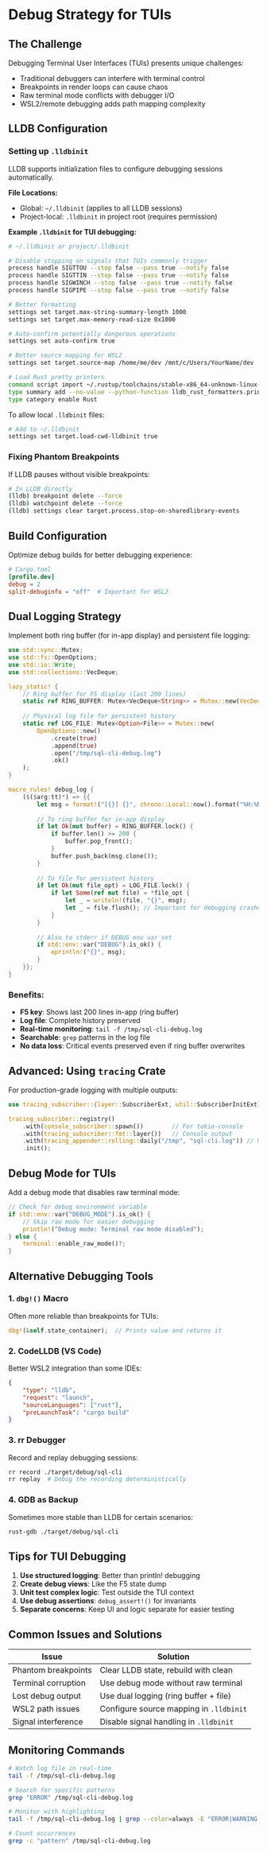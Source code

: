 # Debug Strategy for TUIs

## The Challenge

Debugging Terminal User Interfaces (TUIs) presents unique challenges:
- Traditional debuggers can interfere with terminal control
- Breakpoints in render loops can cause chaos
- Raw terminal mode conflicts with debugger I/O
- WSL2/remote debugging adds path mapping complexity

## LLDB Configuration

### Setting up `.lldbinit`

LLDB supports initialization files to configure debugging sessions automatically.

**File Locations:**
- Global: `~/.lldbinit` (applies to all LLDB sessions)
- Project-local: `.lldbinit` in project root (requires permission)

**Example `.lldbinit` for TUI debugging:**

```bash
# ~/.lldbinit or project/.lldbinit

# Disable stopping on signals that TUIs commonly trigger
process handle SIGTTOU --stop false --pass true --notify false
process handle SIGTTIN --stop false --pass true --notify false
process handle SIGWINCH --stop false --pass true --notify false
process handle SIGPIPE --stop false --pass true --notify false

# Better formatting
settings set target.max-string-summary-length 1000
settings set target.max-memory-read-size 0x1000

# Auto-confirm potentially dangerous operations
settings set auto-confirm true

# Better source mapping for WSL2
settings set target.source-map /home/me/dev /mnt/c/Users/YourName/dev

# Load Rust pretty printers
command script import ~/.rustup/toolchains/stable-x86_64-unknown-linux-gnu/lib/rustlib/etc/lldb_rust_formatters.py
type summary add --no-value --python-function lldb_rust_formatters.print_val -x ".*" --category Rust
type category enable Rust
```

To allow local `.lldbinit` files:
```bash
# Add to ~/.lldbinit
settings set target.load-cwd-lldbinit true
```

### Fixing Phantom Breakpoints

If LLDB pauses without visible breakpoints:

```bash
# In LLDB directly
(lldb) breakpoint delete --force
(lldb) watchpoint delete --force  
(lldb) settings clear target.process.stop-on-sharedlibrary-events
```

## Build Configuration

Optimize debug builds for better debugging experience:

```toml
# Cargo.toml
[profile.dev]
debug = 2
split-debuginfo = "off"  # Important for WSL2
```

## Dual Logging Strategy

Implement both ring buffer (for in-app display) and persistent file logging:

```rust
use std::sync::Mutex;
use std::fs::OpenOptions;
use std::io::Write;
use std::collections::VecDeque;

lazy_static! {
    // Ring buffer for F5 display (last 200 lines)
    static ref RING_BUFFER: Mutex<VecDeque<String>> = Mutex::new(VecDeque::with_capacity(200));
    
    // Physical log file for persistent history
    static ref LOG_FILE: Mutex<Option<File>> = Mutex::new(
        OpenOptions::new()
            .create(true)
            .append(true)
            .open("/tmp/sql-cli-debug.log")
            .ok()
    );
}

macro_rules! debug_log {
    ($($arg:tt)*) => {{
        let msg = format!("[{}] {}", chrono::Local::now().format("%H:%M:%S%.3f"), format!($($arg)*));
        
        // To ring buffer for in-app display
        if let Ok(mut buffer) = RING_BUFFER.lock() {
            if buffer.len() >= 200 {
                buffer.pop_front();
            }
            buffer.push_back(msg.clone());
        }
        
        // To file for persistent history
        if let Ok(mut file_opt) = LOG_FILE.lock() {
            if let Some(ref mut file) = *file_opt {
                let _ = writeln!(file, "{}", msg);
                let _ = file.flush(); // Important for debugging crashes!
            }
        }
        
        // Also to stderr if DEBUG env var set
        if std::env::var("DEBUG").is_ok() {
            eprintln!("{}", msg);
        }
    }};
}
```

### Benefits:
- **F5 key**: Shows last 200 lines in-app (ring buffer)
- **Log file**: Complete history preserved
- **Real-time monitoring**: `tail -f /tmp/sql-cli-debug.log`
- **Searchable**: `grep` patterns in the log file
- **No data loss**: Critical events preserved even if ring buffer overwrites

## Advanced: Using `tracing` Crate

For production-grade logging with multiple outputs:

```rust
use tracing_subscriber::{layer::SubscriberExt, util::SubscriberInitExt};

tracing_subscriber::registry()
    .with(console_subscriber::spawn())        // For tokio-console
    .with(tracing_subscriber::fmt::layer())   // Console output
    .with(tracing_appender::rolling::daily("/tmp", "sql-cli.log")) // Rolling file output
    .init();
```

## Debug Mode for TUIs

Add a debug mode that disables raw terminal mode:

```rust
// Check for debug environment variable
if std::env::var("DEBUG_MODE").is_ok() {
    // Skip raw mode for easier debugging
    println!("Debug mode: Terminal raw mode disabled");
} else {
    terminal::enable_raw_mode()?;
}
```

## Alternative Debugging Tools

### 1. `dbg!()` Macro
Often more reliable than breakpoints for TUIs:
```rust
dbg!(&self.state_container);  // Prints value and returns it
```

### 2. CodeLLDB (VS Code)
Better WSL2 integration than some IDEs:
```json
{
    "type": "lldb",
    "request": "launch",
    "sourceLanguages": ["rust"],
    "preLaunchTask": "cargo build"
}
```

### 3. rr Debugger
Record and replay debugging sessions:
```bash
rr record ./target/debug/sql-cli
rr replay  # Debug the recording deterministically
```

### 4. GDB as Backup
Sometimes more stable than LLDB for certain scenarios:
```bash
rust-gdb ./target/debug/sql-cli
```

## Tips for TUI Debugging

1. **Use structured logging**: Better than println! debugging
2. **Create debug views**: Like the F5 state dump
3. **Unit test complex logic**: Test outside the TUI context
4. **Use debug assertions**: `debug_assert!()` for invariants
5. **Separate concerns**: Keep UI and logic separate for easier testing

## Common Issues and Solutions

| Issue | Solution |
|-------|----------|
| Phantom breakpoints | Clear LLDB state, rebuild with clean |
| Terminal corruption | Use debug mode without raw terminal |
| Lost debug output | Use dual logging (ring buffer + file) |
| WSL2 path issues | Configure source mapping in `.lldbinit` |
| Signal interference | Disable signal handling in `.lldbinit` |

## Monitoring Commands

```bash
# Watch log file in real-time
tail -f /tmp/sql-cli-debug.log

# Search for specific patterns
grep "ERROR" /tmp/sql-cli-debug.log

# Monitor with highlighting
tail -f /tmp/sql-cli-debug.log | grep --color=always -E "ERROR|WARNING|"

# Count occurrences
grep -c "pattern" /tmp/sql-cli-debug.log
```